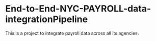 # End-to-End-NYC-PAYROLL-data-integrationPipeline
This is a project to integrate payroll data across all its  agencies.
